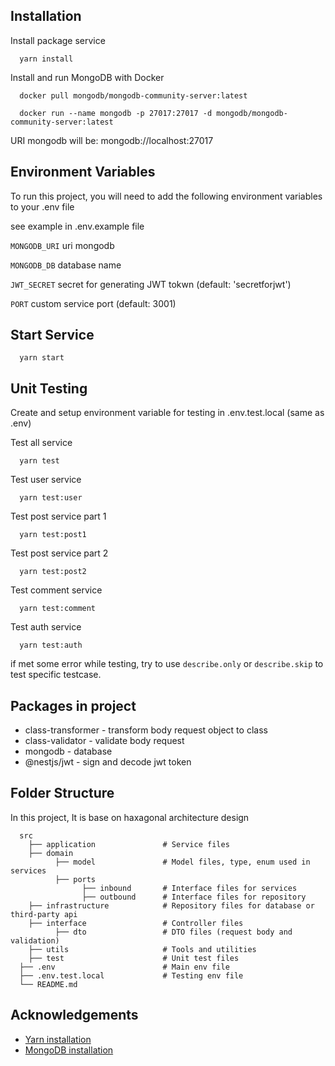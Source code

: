 ## Installation

Install package service

```
  yarn install
```

Install and run MongoDB with Docker

```
  docker pull mongodb/mongodb-community-server:latest

  docker run --name mongodb -p 27017:27017 -d mongodb/mongodb-community-server:latest
```

URI mongodb will be: mongodb://localhost:27017

## Environment Variables

To run this project, you will need to add the following environment variables to your .env file

see example in .env.example file

`MONGODB_URI` uri mongodb

`MONGODB_DB` database name

`JWT_SECRET` secret for generating JWT tokwn (default: 'secretforjwt')

`PORT` custom service port (default: 3001)

## Start Service

```
  yarn start
```

## Unit Testing

Create and setup environment variable for testing in .env.test.local (same as .env)

Test all service

```
  yarn test
```

Test user service

```
  yarn test:user
```

Test post service part 1

```
  yarn test:post1
```

Test post service part 2

```
  yarn test:post2
```

Test comment service

```
  yarn test:comment
```

Test auth service

```
  yarn test:auth
```

if met some error while testing, try to use `describe.only` or `describe.skip` to test specific testcase.

## Packages in project

- class-transformer - transform body request object to class
- class-validator - validate body request
- mongodb - database
- @nestjs/jwt - sign and decode jwt token

## Folder Structure

In this project, It is base on haxagonal architecture design

```
  src
    ├── application               # Service files
    ├── domain
          ├── model               # Model files, type, enum used in services
          ├── ports
                ├── inbound       # Interface files for services
                ├── outbound      # Interface files for repository
    ├── infrastructure            # Repository files for database or third-party api
    ├── interface                 # Controller files
          ├── dto                 # DTO files (request body and validation)
    ├── utils                     # Tools and utilities
    ├── test                      # Unit test files
  ├── .env                        # Main env file
  ├── .env.test.local             # Testing env file
  └── README.md
```

## Acknowledgements

- [Yarn installation](https://classic.yarnpkg.com/lang/en/docs/install/#mac-stable)
- [MongoDB installation](https://www.mongodb.com/docs/manual/tutorial/install-mongodb-community-with-docker/)
